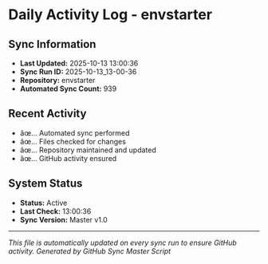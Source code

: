 ﻿# Daily Activity Log - envstarter

## Sync Information
- **Last Updated:** 2025-10-13 13:00:36
- **Sync Run ID:** 2025-10-13_13-00-36
- **Repository:** envstarter
- **Automated Sync Count:** 939

## Recent Activity
- âœ… Automated sync performed
- âœ… Files checked for changes
- âœ… Repository maintained and updated
- âœ… GitHub activity ensured

## System Status
- **Status:** Active
- **Last Check:** 13:00:36
- **Sync Version:** Master v1.0

---
*This file is automatically updated on every sync run to ensure GitHub activity.*
*Generated by GitHub Sync Master Script*
